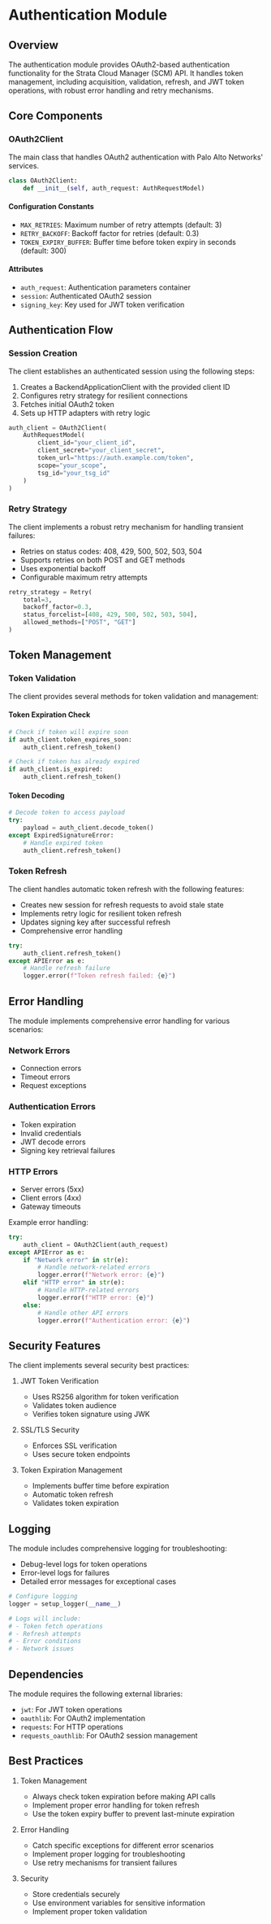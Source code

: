 # Authentication Module

## Overview

The authentication module provides OAuth2-based authentication functionality for the Strata Cloud Manager (SCM) API. It
handles token management, including acquisition, validation, refresh, and JWT token operations, with robust error
handling and retry mechanisms.

## Core Components

### OAuth2Client

The main class that handles OAuth2 authentication with Palo Alto Networks' services.

<div class="termy">

<!-- termynal -->

```python
class OAuth2Client:
    def __init__(self, auth_request: AuthRequestModel)
```

</div>

#### Configuration Constants

- `MAX_RETRIES`: Maximum number of retry attempts (default: 3)
- `RETRY_BACKOFF`: Backoff factor for retries (default: 0.3)
- `TOKEN_EXPIRY_BUFFER`: Buffer time before token expiry in seconds (default: 300)

#### Attributes

- `auth_request`: Authentication parameters container
- `session`: Authenticated OAuth2 session
- `signing_key`: Key used for JWT token verification

## Authentication Flow

### Session Creation

The client establishes an authenticated session using the following steps:

1. Creates a BackendApplicationClient with the provided client ID
2. Configures retry strategy for resilient connections
3. Fetches initial OAuth2 token
4. Sets up HTTP adapters with retry logic

<div class="termy">

<!-- termynal -->

```python
auth_client = OAuth2Client(
    AuthRequestModel(
        client_id="your_client_id",
        client_secret="your_client_secret",
        token_url="https://auth.example.com/token",
        scope="your_scope",
        tsg_id="your_tsg_id"
    )
)
```

</div>

### Retry Strategy

The client implements a robust retry mechanism for handling transient failures:

- Retries on status codes: 408, 429, 500, 502, 503, 504
- Supports retries on both POST and GET methods
- Uses exponential backoff
- Configurable maximum retry attempts

<div class="termy">

<!-- termynal -->

```python
retry_strategy = Retry(
    total=3,
    backoff_factor=0.3,
    status_forcelist=[408, 429, 500, 502, 503, 504],
    allowed_methods=["POST", "GET"]
)
```

</div>

## Token Management

### Token Validation

The client provides several methods for token validation and management:

#### Token Expiration Check

<div class="termy">

<!-- termynal -->

```python
# Check if token will expire soon
if auth_client.token_expires_soon:
    auth_client.refresh_token()

# Check if token has already expired
if auth_client.is_expired:
    auth_client.refresh_token()
```

</div>

#### Token Decoding

<div class="termy">

<!-- termynal -->

```python
# Decode token to access payload
try:
    payload = auth_client.decode_token()
except ExpiredSignatureError:
    # Handle expired token
    auth_client.refresh_token()
```

</div>

### Token Refresh

The client handles automatic token refresh with the following features:

- Creates new session for refresh requests to avoid stale state
- Implements retry logic for resilient token refresh
- Updates signing key after successful refresh
- Comprehensive error handling

<div class="termy">

<!-- termynal -->

```python
try:
    auth_client.refresh_token()
except APIError as e:
    # Handle refresh failure
    logger.error(f"Token refresh failed: {e}")
```

</div>

## Error Handling

The module implements comprehensive error handling for various scenarios:

### Network Errors

- Connection errors
- Timeout errors
- Request exceptions

### Authentication Errors

- Token expiration
- Invalid credentials
- JWT decode errors
- Signing key retrieval failures

### HTTP Errors

- Server errors (5xx)
- Client errors (4xx)
- Gateway timeouts

Example error handling:

<div class="termy">

<!-- termynal -->

```python
try:
    auth_client = OAuth2Client(auth_request)
except APIError as e:
    if "Network error" in str(e):
        # Handle network-related errors
        logger.error(f"Network error: {e}")
    elif "HTTP error" in str(e):
        # Handle HTTP-related errors
        logger.error(f"HTTP error: {e}")
    else:
        # Handle other API errors
        logger.error(f"Authentication error: {e}")
```

</div>

## Security Features

The client implements several security best practices:

1. JWT Token Verification
    - Uses RS256 algorithm for token verification
    - Validates token audience
    - Verifies token signature using JWK

2. SSL/TLS Security
    - Enforces SSL verification
    - Uses secure token endpoints

3. Token Expiration Management
    - Implements buffer time before expiration
    - Automatic token refresh
    - Validates token expiration

## Logging

The module includes comprehensive logging for troubleshooting:

- Debug-level logs for token operations
- Error-level logs for failures
- Detailed error messages for exceptional cases

<div class="termy">

<!-- termynal -->

```python
# Configure logging
logger = setup_logger(__name__)

# Logs will include:
# - Token fetch operations
# - Refresh attempts
# - Error conditions
# - Network issues
```

</div>

## Dependencies

The module requires the following external libraries:

- `jwt`: For JWT token operations
- `oauthlib`: For OAuth2 implementation
- `requests`: For HTTP operations
- `requests_oauthlib`: For OAuth2 session management

## Best Practices

1. Token Management
    - Always check token expiration before making API calls
    - Implement proper error handling for token refresh
    - Use the token expiry buffer to prevent last-minute expiration

2. Error Handling
    - Catch specific exceptions for different error scenarios
    - Implement proper logging for troubleshooting
    - Use retry mechanisms for transient failures

3. Security
    - Store credentials securely
    - Use environment variables for sensitive information
    - Implement proper token validation